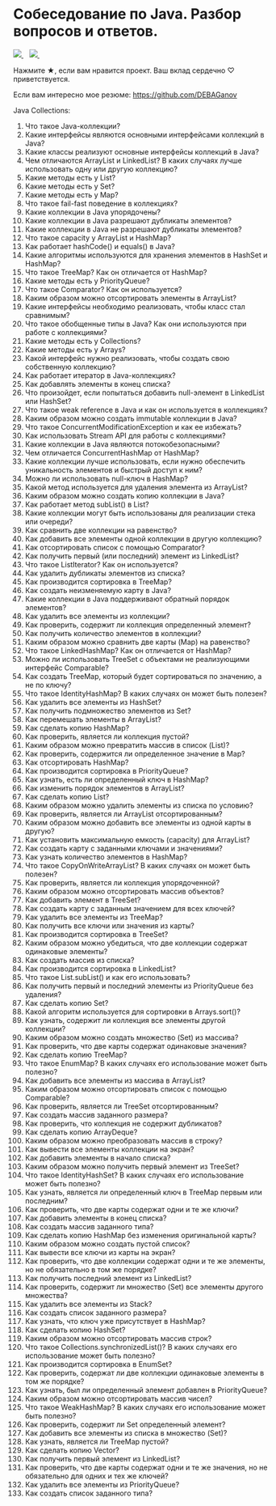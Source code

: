 # Cобеседование по Java. Разбор вопросов и ответов.


<a href="https://mc.yandex.ru/pixel/8711235002931986822?rnd=%aw_random%">
    <img src="https://mc.yandex.ru/pixel/8711235002931986822?rnd=%aw_random%" />        
  </a>&nbsp;&nbsp;
<a href="https://mc.yandex.ru/watch/92801430">
    <img src="https://mc.yandex.ru/watch/92801430" />        
  </a>&nbsp;&nbsp;


Нажмите ★, если вам нравится проект. Ваш вклад сердечно ♡ приветствуется.

Если вам интересно мое резюме: https://github.com/DEBAGanov

Java Collections:

1. Что такое Java-коллекции?
2. Какие интерфейсы являются основными интерфейсами коллекций в Java?
3. Какие классы реализуют основные интерфейсы коллекций в Java?
4. Чем отличаются ArrayList и LinkedList? В каких случаях лучше использовать одну или другую коллекцию?
5. Какие методы есть у List?
6. Какие методы есть у Set?
7. Какие методы есть у Map?
8. Что такое fail-fast поведение в коллекциях?
9. Какие коллекции в Java упорядочены?
10. Какие коллекции в Java разрешают дубликаты элементов?
11. Какие коллекции в Java не разрешают дубликаты элементов?
12. Что такое capacity у ArrayList и HashMap?
13. Как работает hashCode() и equals() в Java?
14. Какие алгоритмы используются для хранения элементов в HashSet и HashMap?
15. Что такое TreeMap? Как он отличается от HashMap?
16. Какие методы есть у PriorityQueue?
17. Что такое Comparator? Как он используется?
18. Каким образом можно отсортировать элементы в ArrayList?
19. Какие интерфейсы необходимо реализовать, чтобы класс стал сравнимым?
20. Что такое обобщенные типы в Java? Как они используются при работе с коллекциями?
21. Какие методы есть у Collections?
22. Какие методы есть у Arrays?
23. Какой интерфейс нужно реализовать, чтобы создать свою собственную коллекцию?
24. Как работает итератор в Java-коллекциях?
25. Как добавлять элементы в конец списка?
26. Что произойдет, если попытаться добавить null-элемент в LinkedList или HashSet?
27. Что такое weak reference в Java и как он используется в коллекциях?
28. Каким образом можно создать immutable коллекции в Java?
29. Что такое ConcurrentModificationException и как ее избежать?
30. Как использовать Stream API для работы с коллекциями?
31. Какие коллекции в Java являются потокобезопасными?
32. Чем отличается ConcurrentHashMap от HashMap?
33. Какие коллекции лучше использовать, если нужно обеспечить уникальность элементов и быстрый доступ к ним?
34. Можно ли использовать null-ключ в HashMap?
35. Какой метод используется для удаления элемента из ArrayList?
36. Каким образом можно создать копию коллекции в Java?
37. Как работает метод subList() в List?
38. Какие коллекции могут быть использованы для реализации стека или очереди?
39. Как сравнить две коллекции на равенство?
40. Как добавить все элементы одной коллекции в другую коллекцию?
41. Как отсортировать список с помощью Comparator?
42. Как получить первый (или последний) элемент из LinkedList?
43. Что такое ListIterator? Как он используется?
44. Как удалить дубликаты элементов из списка?
45. Как производится сортировка в TreeMap?
46. Как создать неизменяемую карту в Java?
47. Какие коллекции в Java поддерживают обратный порядок элементов?
48. Как удалить все элементы из коллекции?
49. Как проверить, содержит ли коллекция определенный элемент?
50. Как получить количество элементов в коллекции?
51. Каким образом можно сравнить две карты (Map) на равенство?
52. Что такое LinkedHashMap? Как он отличается от HashMap?
53. Можно ли использовать TreeSet с объектами не реализующими интерфейс Comparable?
54. Как создать TreeMap, который будет сортироваться по значению, а не по ключу?
55. Что такое IdentityHashMap? В каких случаях он может быть полезен?
56. Как удалить все элементы из HashSet?
57. Как получить подмножество элементов из Set?
58. Как перемешать элементы в ArrayList?
59. Как сделать копию HashMap?
60. Как проверить, является ли коллекция пустой?
61. Каким образом можно превратить массив в список (List)?
62. Как проверить, содержится ли определенное значение в Map?
63. Как отсортировать HashMap?
64. Как производится сортировка в PriorityQueue?
65. Как узнать, есть ли определенный ключ в HashMap?
66. Как изменить порядок элементов в ArrayList?
67. Как сделать копию List?
68. Каким образом можно удалить элементы из списка по условию?
69. Как проверить, является ли ArrayList отсортированным?
70. Каким образом можно добавить все элементы из одной карты в другую?
71. Как установить максимальную емкость (capacity) для ArrayList?
72. Как создать карту с заданными ключами и значениями?
73. Как узнать количество элементов в HashMap?
74. Что такое CopyOnWriteArrayList? В каких случаях он может быть полезен?
75. Как проверить, является ли коллекция упорядоченной?
76. Каким образом можно отсортировать массив объектов?
77. Как добавить элемент в TreeSet?
78. Как создать карту с заданным значением для всех ключей?
79. Как удалить все элементы из TreeMap?
80. Как получить все ключи или значения из карты?
81. Как производится сортировка в TreeSet?
82. Каким образом можно убедиться, что две коллекции содержат одинаковые элементы?
83. Как создать массив из списка?
84. Как производится сортировка в LinkedList?
85. Что такое List.subList() и как его использовать?
86. Как получить первый и последний элементы из PriorityQueue без удаления?
87. Как сделать копию Set?
88. Какой алгоритм используется для сортировки в Arrays.sort()?
89. Как узнать, содержит ли коллекция все элементы другой коллекции?
90. Каким образом можно создать множество (Set) из массива?
91. Как проверить, что две карты содержат одинаковые значения?
92. Как сделать копию TreeMap?
93. Что такое EnumMap? В каких случаях его использование может быть полезно?
94. Как добавить все элементы из массива в ArrayList?
95. Каким образом можно отсортировать список с помощью Comparable?
96. Как проверить, является ли TreeSet отсортированным?
97. Как создать массив заданного размера?
98. Как проверить, что коллекция не содержит дубликатов?
99. Как сделать копию ArrayDeque?
100. Каким образом можно преобразовать массив в строку?
101. Как вывести все элементы коллекции на экран?
102. Как добавить элементы в начало списка?
103. Каким образом можно получить первый элемент из TreeSet?
104. Что такое IdentityHashSet? В каких случаях его использование может быть полезно?
105. Как узнать, является ли определенный ключ в TreeMap первым или последним?
106. Как проверить, что две карты содержат одни и те же ключи?
107. Как добавить элементы в конец списка?
108. Как создать массив заданного типа?
109. Как сделать копию HashMap без изменения оригинальной карты?
110. Каким образом можно создать пустой список?
111. Как вывести все ключи из карты на экран?
112. Как проверить, что две коллекции содержат одни и те же элементы, но не обязательно в том же порядке?
113. Как получить последний элемент из LinkedList?
114. Как проверить, содержит ли множество (Set) все элементы другого множества?
115. Как удалить все элементы из Stack?
116. Как создать список заданного размера?
117. Как узнать, что ключ уже присутствует в HashMap?
118. Как сделать копию HashSet?
119. Каким образом можно отсортировать массив строк?
120. Что такое Collections.synchronizedList()? В каких случаях его использование может быть полезно?
121. Как производится сортировка в EnumSet?
122. Как проверить, содержат ли две коллекции одинаковые элементы в том же порядке?
123. Как узнать, был ли определенный элемент добавлен в PriorityQueue?
124. Каким образом можно отсортировать массив чисел?
125. Что такое WeakHashMap? В каких случаях его использование может быть полезно?
126. Как проверить, содержит ли Set определенный элемент?
127. Как добавить все элементы из списка в множество (Set)?
128. Как узнать, является ли TreeMap пустой?
129. Как сделать копию Vector?
130. Как получить первый элемент из LinkedList?
131. Как проверить, что две карты содержат одни и те же значения, но не обязательно для одних и тех же ключей?
132. Как удалить все элементы из PriorityQueue?
133. Как создать список заданного типа?
